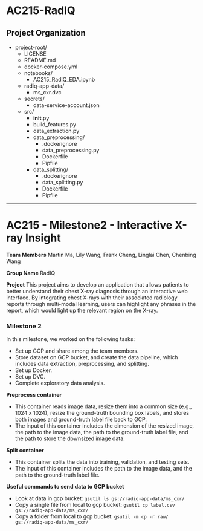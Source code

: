 AC215-RadIQ
==============================

Project Organization
---------
- project-root/
    - LICENSE
    - README.md
    - docker-compose.yml
    - notebooks/
        - AC215_RadIQ_EDA.ipynb
    - radiq-app-data/
        - ms_cxr.dvc
    - secrets/
        - data-service-account.json
    - src/
        - __init__.py
        - build_features.py
        - data_extraction.py
        - data_preprocessing/
            - .dockerignore
            - data_preprocessing.py
            - Dockerfile
            - Pipfile
        - data_splitting/
            - .dockerignore
            - data_splitting.py
            - Dockerfile
            - Pipfile



--------

# AC215 - Milestone2 - Interactive X-ray Insight

**Team Members**
Martin Ma, Lily Wang, Frank Cheng, Linglai Chen, Chenbing Wang

**Group Name**
RadIQ

**Project**
This project aims to develop an application that allows patients to better understand their chest X-ray diagnosis through an interactive web interface. By integrating chest X-rays with their associated radiology reports through multi-modal learning, users can highlight any phrases in the report, which would light up the relevant region on the X-ray.


### Milestone 2 ###
In this milestone, we worked on the following tasks:
- Set up GCP and share among the team members.
- Store dataset on GCP bucket, and create the data pipeline, which includes data extraction, preprocessing, and splitting.
- Set up Docker.
- Set up DVC.
- Complete exploratory data analysis.


**Preprocess container**
- This container reads image data, resize them into a common size (e.g., 1024 x 1024), resize the ground-truth bounding box labels, and stores both images and ground-truth label file back to GCP.
- The input of this container includes the dimension of the resized image, the path to the image data, the path to the ground-truth label file, and the path to store the downsized image data.


**Split container**
- This container splits the data into training, validation, and testing sets.
- The input of this container includes the path to the image data, and the path to the ground-truth label file.

**Useful commands to send data to GCP bucket**
- Look at data in gcp bucket: `gsutil ls gs://radiq-app-data/ms_cxr/`
- Copy a single file from local to gcp bucket: `gsutil cp label.csv gs://radiq-app-data/ms_cxr/`
- Copy a folder from local to gcp bucket: `gsutil -m cp -r raw/ gs://radiq-app-data/ms_cxr/`
